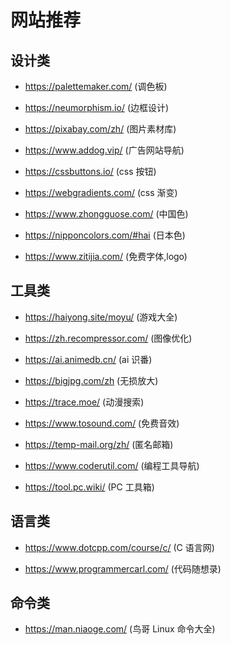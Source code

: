 # 网站推荐

## 设计类

- https://palettemaker.com/ (调色板)

- https://neumorphism.io/ (边框设计)

- https://pixabay.com/zh/ (图片素材库)

- https://www.addog.vip/ (广告网站导航)

- https://cssbuttons.io/ (css 按钮)

- https://webgradients.com/ (css 渐变)

- https://www.zhongguose.com/ (中国色)

- https://nipponcolors.com/#hai (日本色)

- https://www.zitijia.com/ (免费字体,logo)

## 工具类

- https://haiyong.site/moyu/ (游戏大全)

- https://zh.recompressor.com/ (图像优化)

- https://ai.animedb.cn/ (ai 识番)

- https://bigjpg.com/zh (无损放大)

- https://trace.moe/ (动漫搜索)

- https://www.tosound.com/ (免费音效)

- https://temp-mail.org/zh/ (匿名邮箱)

- https://www.coderutil.com/ (编程工具导航)

- https://tool.pc.wiki/ (PC 工具箱)

## 语言类

- https://www.dotcpp.com/course/c/ (C 语言网)

- https://www.programmercarl.com/ (代码随想录)

## 命令类

- https://man.niaoge.com/ (鸟哥 Linux 命令大全)
